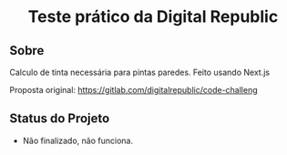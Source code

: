 
<h1 align="center">
     Teste prático da Digital Republic
</h1>

##  Sobre
Calculo de tinta necessária para pintas paredes. Feito usando Next.js 

Proposta original: https://gitlab.com/digitalrepublic/code-challeng

##  Status do Projeto
- Não finalizado, não funciona.
 
